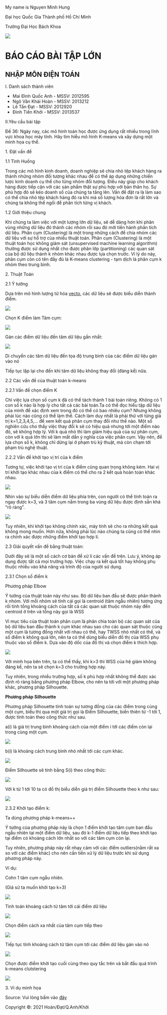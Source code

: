 My name is Nguyen Minh Hung

<!DOCTYPE html>
<html>
	<head>
		<title>Mocktest3</title>
		<meta charset="utf-8" />
		<meta name="desciption" content="Tìm Hiểu về K-means" />
		<link rel="stylesheet" href="normalize.css" /><!--resetcss-->
		<link rel="stylesheet" href="index.css" /><!--Css cho web-->
	</head>
	<body>
		<div id="logo">
			<div id="huge">
				<div id="big">
					<p>Đại học Quốc Gia Thành phố Hồ Chí Minh</p>
				</div>
				<div id="small">
					<p>Trường Đại Học Bách Khoa</p>
				</div>
			</div>
			<img src="https://upload.wikimedia.org/wikipedia/en/thumb/c/cd/Logo-hcmut.svg/1200px-Logo-hcmut.svg.png" />
		</div>
		<div class="header">
			<h1>BÁO CÁO BÀI TẬP LỚN</h1>
			<h2>NHẬP MÔN ĐIỆN TOÁN</h2>
		</div>
		<div id="member">
			<div id="ds">
				<p>I. Danh sách thành viên</p>
			</div>
			<ul>
				<li>Mai Đình Quốc Anh - MSSV: 2012595</li>
				<li>Ngô Văn Khải Hoàn - MSSV: 2013212</li>
				<li>Lê Tấn Đạt - MSSV: 2012920</li>
				<li>Đinh Tiến Khởi - MSSV: 2013537</li>
			</ul>
		</div>
		<div id="work">
			<div id="work1">
				<p>II.Yêu cầu bài tập</p>
			</div>
			<div id="work2">
				<p>Đề 36: Ngày nay, các mô hình toán học được ứng dụng rất nhiều trong lĩnh vực khoa học máy tính. Hãy tìm hiểu mô hình K-means và xây dựng một minh họa cụ thể.
				</p>
			</div>
		</div>
		<div id="text">
			<p>1. Đặt vấn đề</p>
			<div id="doan1">
				<p>1.1 Tình Huống</p>
				<p>Trong các mô hình kinh doanh, doanh nghiệp sẽ chia nhỏ tệp khách hàng ra thành những nhóm đối tượng khác nhau để có thể áp dụng những chiến lược kinh doanh cụ thể cho từng nhóm đối tượng. Điều này giúp cho khách hàng được tiếp cận với các sản phẩm thật sự phù hợp với bản thân họ. Sự phù hợp đó sẽ kéo doanh số của chúng ta tăng lên. Vấn đề đặt ra là làm sao có thể chia nhỏ tệp khách hàng đó ra khi mà số lượng hóa đơn là rất lớn và chúng ta không thể ngồi để phân tích từng vị khách.
				</p>
			</div>
			<div id="doan2">
				<p>1.2 Giới thiệu chung</p>
				<p>Khi chúng ta làm việc với một lượng lớn dữ liệu, sẽ dễ dàng hơn khi phân vùng những dữ liệu đó thành các nhóm rồi sau đó mới tiến hành phân tích dữ liệu. Phân cụm (Clustering) là một trong những cách để chia nhóm các dữ liệu với sự hỗ trợ của nhiều thuật toán.
				Phân cụm (Clustering) là một thuật toán học không giám sát (unsupervised machine learning algorithm) thường được sử dụng nhất cho được phân lớp (partitioning) các quan sát của bộ dữ liệu thành k nhóm khác nhau được lựa chọn trước. Vì lý do này, phân cụm còn có tên đầy đủ là K-means clustering - tạm dịch là phân cụm k nhóm theo trung bình.
				</p>
			</div>
			<p>2. Thuật Toán</p>
			<div id="yt">
				<p>2.1 Ý tưởng</p>
				<p>Dựa trên mô hình lượng tử hóa <a href="https://vi.wikipedia.org/wiki/Vect%C6%A1" target="_blank">vecto</a>, các dữ liệu sẽ được biểu diễn thành điểm.
				</p>
			</div>
			<div id="vecto">
				<div id="vecto1">
					<img src="Media\1.PNG" />
					<p>Chọn K điểm làm Tâm cụm:</p>
					<img src="Media\2.PNG" />
					<p>Gán các điểm dữ liệu đến tâm dữ liệu gần nhất:</p>
					<img src="Media\3.PNG" />
				</div>
				<div id="yt1">
					<p>Di chuyển các tâm dữ liệu đến tọa độ trung bình của các điểm dữ liệu gán vào nó</p>
					<p>Tiếp tục lặp lại cho đến khi tâm dữ liệu không thay đổi (đáng kể) nữa.</p>
				</div>
			</div>
			<div id="problem">
				<p>2.2 Các vấn đề của thuật toán k-means</p>
				<p>2.2.1 Vấn đề chọn điểm K</p>
				<p>Chỉ việc lựa chọn số cụm k đã có thể tách thành 1 bài toán riêng. Không có 1 con số k nào là hợp lý cho tất cả các bài toán.Ta có thể đọc hiểu tập dữ liệu của mình để xác định xem trong đó có thể có bao nhiêu cụm? Nhưng không phải lúc nào cũng có thể làm thế. 
				Cách làm duy nhất là phải thử với từng giá trị k=1,2,3,4,5,… để xem kết quả phân cụm thay đổi như thế nào. Một số nghiên cứu cho thấy việc thay đổi k sẽ có hiệu quả nhưng tới một điểm nào đó, sẽ không hợp lý. Với k quá nhỏ thì làm giảm hiệu quả của sự phân cụm, còn với k quá lớn thì sẽ làm mất dần ý nghĩa của việc phân cụm. Vậy nên, để lựa chọn số k, không chỉ dừng lại ở phạm trù kỹ thuật, mà còn chạm tới phạm trù nghệ thuật.</p>
				<p>2.2.2 Vấn đề khởi tạo vị trí của k điểm</p>
				<p>Tương tự, việc khởi tạo vị trí của k điểm cũng quan trọng không kém. Hai vị trí khởi tạo khác nhau của k điểm có thể cho ra 2 kết quả hoàn toàn khác nhau.</p>
				<div class="img1">
					<img src="Media\7.PNG" />
				</div>
				<p>Nhìn vào sự biểu diễn điểm dữ liệu phía trên, con người có thể tính toán ra ngay được k=3, và 3 tâm cụm nằm trong ba vùng dữ liệu được định sẵn khá “rõ ràng”.</p>
				<div class="img1">
					<img src="Media\8.PNG" />
				</div>
				<p>Tuy nhiên, khi khởi tạo không chính xác, máy tính sẽ cho ra những kết quả không mong muốn. Hơn nữa, không phải lúc nào chúng ta cũng có thể nhìn ra chính xác được những điểm khởi tạo hợp lí.</p>
				<p>2.3 Giải quyết vấn đề bằng thuật toán:</p>
				<p>Dưới đây sẽ là một số cách cơ bản để xử lí các vấn đề trên. Lưu ý, không áp dụng được tất cả mọi trường hợp. Việc chạy ra kết quả tốt hay không phụ thuộc nhiều vào  khả năng và trình độ của người sử dụng.</p>
				<p>2.3.1 Chọn số điểm k</p>
				<div id="elbow">
					<p>Phương pháp Elbow</p>
				</div>
				<p>Ý tưởng của thuật toán này như sau. Bộ dữ liệu ban đầu sẽ được phân thành k nhóm. Với mỗi nhóm sẽ tính cái gọi là centroid (tâm ngẫu nhiên) tương ứng rồi tính tổng khoảng cách của tất cả các quan sát thuộc nhóm này đến centroid ở trên và tổng này gọi là WSS</p>
				<p>Vì mục tiêu của thuật toán phân cụm là phân chia toàn bộ các quan sát của bộ dữ liệu ban đầu thành k cụm khác nhau sao cho các quan sát thuộc cùng một cụm là tương đồng nhất với nhau có thể, hay TWSS nhỏ nhất có thể, và số điểm k không quá lớn, nên ta có thể dùng biểu diễn đồ thị của WSS phụ thuộc vào số điểm k. Dựa vào độ dốc của đồ thị và chọn điểm k thích hợp.</p>
				<div class="img1">
					<img src="Media\5.PNG" />
				</div>
				<p>Với minh họa bên trên, ta có thể thấy, khi k>3 thì  WSS của hệ giảm không đáng kể, nên ta sẽ chọn k=3 cho trường hợp này.</p>
				<p>Tuy nhiên, trong nhiều trường hợp, số k phù hợp nhất không thể được xác định rõ ràng bằng phương pháp Elbow, cho nên ta tới với một phương pháp khác, phương pháp Silhouette.</p>
				<p><b>Phương pháp Silhouette</b></p>
				<p>Phương pháp Silhouette tính toán sự tương đồng của các điểm trong cùng một cụm, biểu thị qua một giá trị gọi là Điểm Silhouette, biến thiên từ -1 tới 1, được tính toán theo công thức như sau.</p>
				<p>a(i) là giá trị trung bình khoảng cách của một điểm i tới các điểm còn lại trong cùng một cụm.</p>
				<img src="Media\16.PNG" />
				<div id="bi">
					<p>b(i) là khoảng cách trung bình nhỏ nhất tới các cụm khác.</p>
				</div>
				<img src="Media\17.PNG" />
				<p>Điểm Silhouette sẽ tính bằng S(i) theo công thức: </p>
				<img src="Media\18.PNG" />
				<p>Với k từ 1 tới 10 ta có đồ thị biểu diễn giá trị điểm Silhouette theo k như sau:</p>
				<img src="Media\6.PNG" />
				<p>2.3.2 Khởi tạo điểm k:</p>
				<p>Ta dùng phương pháp k-means++</p>
				<p>Ý tưởng của phương pháp này là chọn 1 điểm khởi tạo tâm cụm ban đầu ngẫu nhiên tại một điểm dữ liệu, sau đó k-1 điểm dữ liệu tiếp theo khởi tạo tại điểm có khoảng cách lớn nhất so với các tâm cụm còn lại.</p>
				<p>Tuy nhiên, phương pháp này rất nhạy cảm với các điểm outliers(nằm rất xa so với các điểm khác) cho nên cần tiền xử lý dữ liệu trước khi sử dụng phương pháp này.</p>
				<p>Ví dụ:</p>
				<p>Cohn 1 tâm cụm ngẫu nhiên.</p>
				<p>(Giả sử ta muốn khởi tạo k=3)</p>
				<div class="img1">
					<img src="Media\11.PNG" />
				</div>
				<p>Tính toán khoảng cách từ tâm tới cái điểm dữ liệu</p>
				<div class="img1">
					<img src="Media\12.PNG" />
				</div>
				<p>Chọn điểm cách xa nhất của tâm cụm tiếp theo</p>
				<div class="img1">
					<img src="Media\13.PNG" />
				</div>
				<p>Tiếp tục tính khoảng cách từ tâm cụm tới các điểm dữ liệu gán vào nó</p>
				<div class="img1">
					<img src="Media\14.PNG" /> 
				</div>
				<p>Chọn được điểm khởi tạo cuối cùng theo quy tắc trên và bắt đầu quá trình k-means clutstering</p>
				<div class="img1">
					<img src="Media\15.PNG" />
				</div>
				<p>3. Ví dụ minh họa</p>
				<p>Source: Vui lòng bấm vào <a href="https://rstudio-pubs-static.s3.amazonaws.com/323353_31f9a891bbf24fc0b42ff835344c2d1f.html" target="_blank">đây</a></p>
			</div><!--problem-->
		</div><!--#text-->
		<div id="footer">
			<p>Copyright &copy: 2021 Hoàn/Đạt/Q.Anh/Khởi</p>
		</div>
	</body>
</html>
